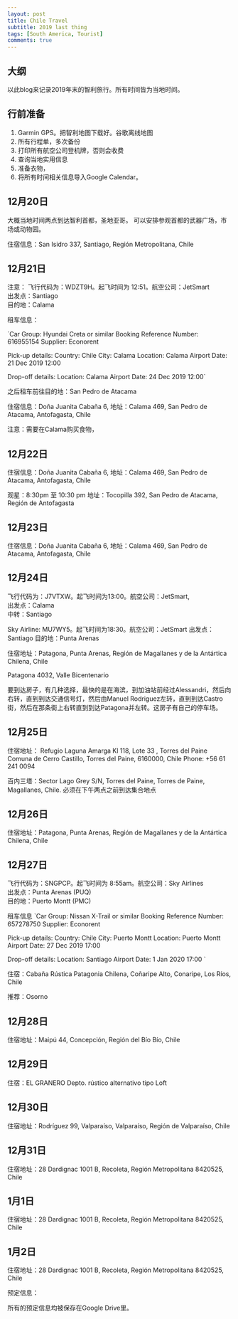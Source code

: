 ```yaml
---
layout: post
title: Chile Travel
subtitle: 2019 last thing
tags: [South America, Tourist]
comments: true
---
```


## 大纲

以此blog来记录2019年末的智利旅行。所有时间皆为当地时间。

## 行前准备

1. Garmin GPS。把智利地图下载好。谷歌离线地图
2. 所有行程单，多次备份
3. 打印所有航空公司登机牌，否则会收费
4. 查询当地实用信息
5. 准备衣物，
6. 将所有时间相关信息导入Google Calendar。

## 12月20日

大概当地时间两点到达智利首都，圣地亚哥。
可以安排参观首都的武器广场，市场或动物园。

住宿信息：San Isidro 337, Santiago, Región Metropolitana, Chile

## 12月21日

注意：
飞行代码为：WDZT9H。起飞时间为 12:51。航空公司：JetSmart        
出发点：Santiago        
目的地：Calama  

租车信息：

`Car Group: Hyundai Creta or similar
Booking Reference Number: 616955154
Supplier: Econorent

Pick-up details:
Country: Chile
City: Calama
Location: Calama Airport
Date: 21 Dec 2019 12:00

Drop-off details:
Location: Calama Airport
Date: 24 Dec 2019 12:00`


之后租车前往目的地：San Pedro de Atacama


住宿信息：Doña Juanita Cabaña 6,
地址：Calama 469, San Pedro de Atacama, Antofagasta, Chile

注意：需要在Calama购买食物，

## 12月22日


住宿信息：Doña Juanita Cabaña 6,
地址：Calama 469, San Pedro de Atacama, Antofagasta, Chile

观星：8:30pm 至 10:30 pm
地址：‎Tocopilla 392, San Pedro de Atacama, Región de Antofagasta


## 12月23日


住宿信息：Doña Juanita Cabaña 6,
地址：Calama 469, San Pedro de Atacama, Antofagasta, Chile

## 12月24日


飞行代码为：J7VTXW。起飞时间为13:00。航空公司：JetSmart,   
出发点：Calama       
中转：Santiago    

Sky Airline: MU7WY5。起飞时间为18:30。航空公司：JetSmart
出发点：Santiago
目的地：Punta Arenas


住宿地址：Patagona, Punta Arenas, Región de Magallanes y de la Antártica Chilena, Chile

Patagona 4032, Valle Bicentenario


要到达房子，有几种选择，最快的是在海滨，到加油站前经过Alessandri，然后向右转，直到到达交通信号灯，然后由Manuel Rodriguez左转，直到到达Castro街，然后在那条街上右转直到到达Patagona并左转。这房子有自己的停车场。

## 12月25日


住宿地址：
Refugio Laguna Amarga
Kl 118, Lote 33 , Torres del Paine Comuna de Cerro Castillo, Torres del Paine, 6160000, Chile
Phone: +56 61 241 0094

百内三塔：Sector Lago Grey S/N, Torres del
Paine, Torres de Paine, Magallanes,
Chile. 必须在下午两点之前到达集合地点

## 12月26日

住宿地址：Patagona, Punta Arenas, Región de Magallanes y de la Antártica Chilena, Chile


## 12月27日


飞行代码为：SNGPCP。起飞时间为 8:55am。航空公司：Sky Airlines          
出发点：Punta Arenas (PUQ)          
目的地：Puerto Montt (PMC)


租车信息
`Car Group: Nissan X-Trail or similar
Booking Reference Number: 657278750
Supplier: Econorent

Pick-up details:
Country: Chile
City: Puerto Montt
Location: Puerto Montt Airport
Date: 27 Dec 2019 17:00

Drop-off details:
Location: Santiago Airport
Date: 1 Jan 2020 17:00
`

住宿：Cabaña Rústica Patagonia Chilena,
Coñaripe Alto, Conaripe, Los Ríos, Chile

推荐：Osorno

## 12月28日

住宿地址：Maipú 44, Concepción, Región del Bío Bío, Chile
## 12月29日


住宿：EL GRANERO Depto. rústico alternativo tipo Loft
## 12月30日


住宿地址：Rodríguez 99, Valparaíso, Valparaíso, Región de Valparaíso, Chile
## 12月31日

住宿地址：28 Dardignac 1001 B, Recoleta, Región Metropolitana 8420525, Chile

## 1月1日

住宿地址：28 Dardignac 1001 B, Recoleta, Región Metropolitana 8420525, Chile

## 1月2日

住宿地址：28 Dardignac 1001 B, Recoleta, Región Metropolitana 8420525, Chile



预定信息：

所有的预定信息均被保存在Google Drive里。
